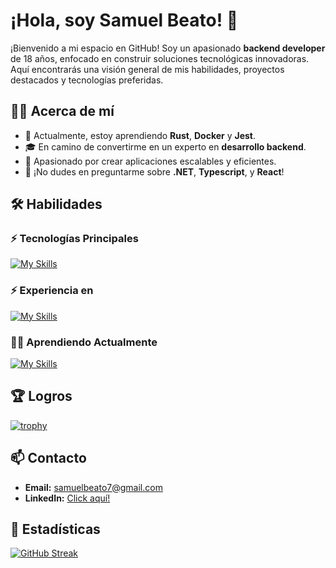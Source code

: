 # ¡Hola, soy Samuel Beato! 👋

¡Bienvenido a mi espacio en GitHub! Soy un apasionado **backend developer** de 18 años, enfocado en construir soluciones tecnológicas innovadoras. Aquí encontrarás una visión general de mis habilidades, proyectos destacados y tecnologías preferidas.

## 🧑‍💻 Acerca de mí

- 🌱 Actualmente, estoy aprendiendo **Rust**, **Docker** y **Jest**.
- 🎓 En camino de convertirme en un experto en **desarrollo backend**.
- 🚀 Apasionado por crear aplicaciones escalables y eficientes.
- 💬 ¡No dudes en preguntarme sobre **.NET**, **Typescript**, y **React**!

## 🛠️ Habilidades

### ⚡ Tecnologías Principales
[![My Skills](https://skillicons.dev/icons?i=cs,net,ts,js,react,html,css,tailwind,git,github,postman,vscode,visualstudio,mongodb,mysql,express,nodejs)](https://skillicons.dev)

### ⚡ Experiencia en
[![My Skills](https://skillicons.dev/icons?i=nextjs,vercel,vite,astro,bootstrap,java,sqlite,wasm,bun,linux)](https://skillicons.dev)

### 👨‍💻 Aprendiendo Actualmente
[![My Skills](https://skillicons.dev/icons?i=rust,jest,redis,docker,tauri&perline=8)](https://skillicons.dev)

## 🏆 Logros
[![trophy](https://github-profile-trophy.vercel.app/?username=SammyBits&theme=onedark)](https://github.com/ryo-ma/github-profile-trophy)

## 📫 Contacto

- **Email:** samuelbeato7@gmail.com
- **LinkedIn:** [Click aquí!](www.linkedin.com/in/samuel-luciano-beato-flete-598890291)

## 🎯 Estadísticas

[![GitHub Streak](https://streak-stats.demolab.com?user=SammyBits&theme=dark-minimalist)](https://git.io/streak-stats)
